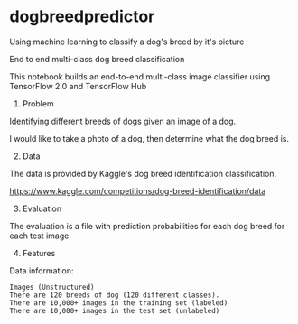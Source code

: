 # dogbreedpredictor
Using machine learning to classify a dog's breed by it's picture


End to end multi-class dog breed classification

This notebook builds an end-to-end multi-class image classifier using TensorFlow 2.0 and TensorFlow Hub

1. Problem

Identifying different breeds of dogs given an image of a dog.

I would like to take a photo of a dog, then determine what the dog breed is.


2. Data

The data is provided by Kaggle's dog breed identification classification.

https://www.kaggle.com/competitions/dog-breed-identification/data


3. Evaluation

The evaluation is a file with prediction probabilities for each dog breed for each test image.


4. Features

Data information:

    Images (Unstructured)
    There are 120 breeds of dog (120 different classes).
    There are 10,000+ images in the training set (labeled)
    There are 10,000+ images in the test set (unlabeled)

